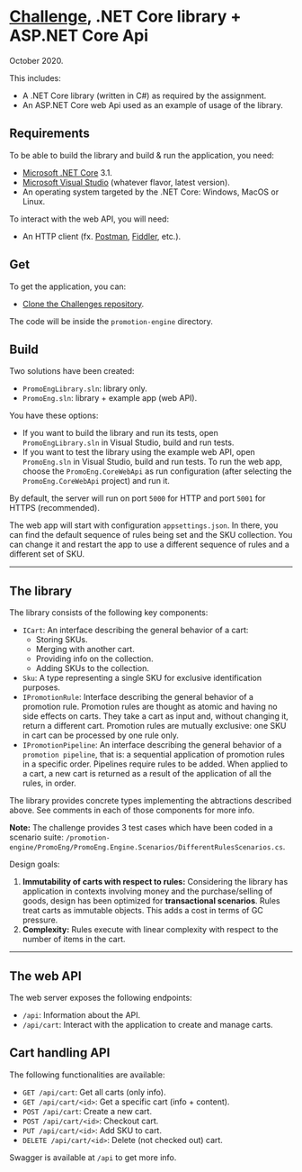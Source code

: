 # [Challenge](Challenge.md), .NET Core library + ASP.NET Core Api
October 2020.

This includes:

- A .NET Core library (written in C#) as required by the assignment.
- An ASP.NET Core web Api used as an example of usage of the library.

## Requirements
To be able to build the library and build & run the application, you need:

- [Microsoft .NET Core](https://dotnet.microsoft.com/download) 3.1.
- [Microsoft Visual Studio](https://visualstudio.microsoft.com/) (whatever flavor, latest version).
- An operating system targeted by the .NET Core: Windows, MacOS or Linux.

To interact with the web API, you will need:

- An HTTP client (fx. [Postman](https://www.postman.com/), [Fiddler](https://www.telerik.com/download/fiddler), etc.).

## Get
To get the application, you can:

- [Clone the Challenges repository](https://github.com/andry-tino/coding-challenges.git).

The code will be inside the `promotion-engine` directory.

## Build
Two solutions have been created:

- `PromoEngLibrary.sln`: library only.
- `PromoEng.sln`: library + example app (web API).

You have these options:

- If you want to build the library and run its tests, open `PromoEngLibrary.sln` in Visual Studio, build and run tests.
- If you want to test the library using the example web API, open `PromoEng.sln` in Visual Studio, build and run tests. To run the web app, choose the `PromoEng.CoreWebApi` as run configuration (after selecting the `PromoEng.CoreWebApi` project) and run it.

By default, the server will run on port `5000` for HTTP and port `5001` for HTTPS (recommended).

The web app will start with configuration `appsettings.json`. In there, you can find the default sequence of rules being set and the SKU collection. You can change it and restart the app to use a different sequence of rules and a different set of SKU.

---

## The library
The library consists of the following key components:

- `ICart`: An interface describing the general behavior of a cart:
    - Storing SKUs.
    - Merging with another cart.
    - Providing info on the collection.
    - Adding SKUs to the collection.
- `Sku`: A type representing a single SKU for exclusive identification purposes.
- `IPromotionRule`: Interface describing the general behavior of a promotion rule. Promotion rules are thought as atomic and having no side effects on carts. They take a cart as input and, without changing it, return a different cart. Promotion rules are mutually exclusive: one SKU in cart can be processed by one rule only.
- `IPromotionPipeline`: An interface describing the general behavior of a `promotion pipeline`, that is: a sequential application of promotion rules in a specific order. Pipelines require rules to be added. When applied to a cart, a new cart is returned as a result of the application of all the rules, in order.

The library provides concrete types implementing the abtractions described above. See comments in each of those components for more info.

**Note:** The challenge provides 3 test cases which have been coded in a scenario suite: `/promotion-engine/PromoEng/PromoEng.Engine.Scenarios/DifferentRulesScenarios.cs`.

Design goals:

1. **Immutability of carts with respect to rules:** Considering the library has application in contexts involving money and the purchase/selling of goods, design has been optimized for **transactional scenarios**. Rules treat carts as immutable objects. This adds a cost in terms of GC pressure.
2. **Complexity:** Rules execute with linear complexity with respect to the number of items in the cart.

---

## The web API
The web server exposes the following endpoints:

- `/api`: Information about the API.
- `/api/cart`: Interact with the application to create and manage carts.

## Cart handling API
The following functionalities are available:

- `GET /api/cart`: Get all carts (only info).
- `GET /api/cart/<id>`: Get a specific cart (info + content).
- `POST /api/cart`: Create a new cart.
- `POST /api/cart/<id>`: Checkout cart.
- `PUT /api/cart/<id>`: Add SKU to cart.
- `DELETE /api/cart/<id>`: Delete (not checked out) cart.

Swagger is available at `/api` to get more info.